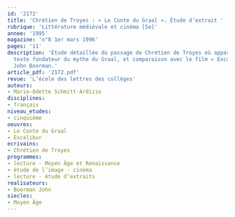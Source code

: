 ```yaml
---
id: '2172'
title: 'Chrétien de Troyes : « Le Conte du Graal ». Étude d’extrait '
rubrique: 'Littérature médiévale et cinéma [5e]'
annee: '1995'
magazine: 'n°8 1er mars 1996'
pages: '11'
description: 'Étude détaillée du passage de Chrétien de Troyes où apparaît le Graal,
  texte fondateur du mythe du Graal, et comparaison avec le film « Excalibur », de
  John Boorman.'
article_pdf: '2172.pdf'
revue: 'L’école des lettres des collèges'
auteurs:
- Marie-Odette Schmitt-Ardizio
disciplines:
- français
niveau_etudes:
- cinquième
oeuvres:
- Le Conte du Graal
- Excalibur
ecrivains:
- Chrétien de Troyes
programmes:
- lecture - Moyen Âge et Renaissance
- étude de l’image - cinéma
- lecture - étude d’extraits
realisateurs:
- Boorman John
siecles:
- Moyen Âge
---
```

